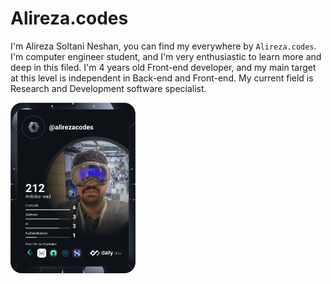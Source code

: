 # Alireza.codes

I'm Alireza Soltani Neshan, you can find my everywhere by `Alireza.codes`. I'm
computer engineer student, and I'm very enthusiastic to learn more and deep in
this filed. I'm 4 years old Front-end developer, and my main target at this
level is independent in Back-end and Front-end. My current field is Research and
Development software specialist.

<a href="https://app.daily.dev/alirezacodes">
    <img
        src="https://github.com/Asncodes-80/Asncodes-80/blob/master/devcard.svg"
        width="200" 
        alt="Alireza Soltani Neshan's Dev Card"/>
</a>
